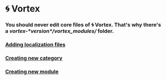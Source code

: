# 🌀 Vortex

### You should never edit core files of 🌀 Vortex. That's why there's a *vortex-\*version\*/vortex_modules/* folder.

### [Adding localization files](https://legerakun.github.io/vortex/language)

### [Creating new category](https://legerakun.github.io/vortex/categories)

### [Creating new module](https://legerakun.github.io/vortex/modules)
